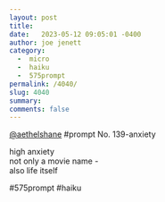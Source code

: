 ```yaml
---
layout: post
title:  
date:   2023-05-12 09:05:01 -0400
author: joe jenett
category:
  -  micro
  -  haiku
  -  575prompt
permalink: /4040/
slug: 4040
summary: 
comments: false
---
```

<a href="https://toot.community/@aethelshane/110315768252384797">@aethelshane</a> #prompt No. 139-anxiety

high anxiety<br>
not only a movie name -<br>
also life itself

#575prompt #haiku

<a style="display:none;" href="https://brid.gy/publish/mastodon"><small>(cross-posted to mastodon)</small></a>